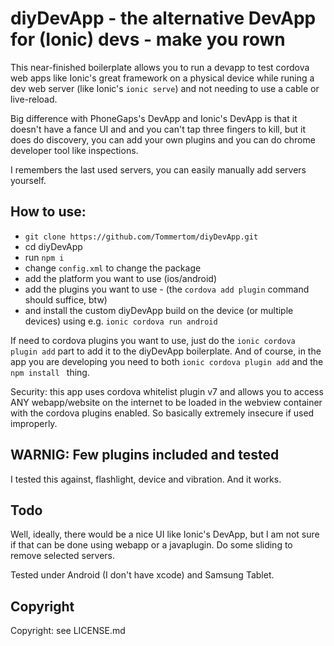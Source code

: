# diyDevApp - the alternative DevApp for (Ionic) devs - make you rown
This near-finished boilerplate allows you to run a devapp to test cordova web apps like Ionic's great framework on a 
physical device while runing a dev web server (like Ionic's `ionic serve`) and not needing to use a cable or live-reload.

Big difference with PhoneGaps's DevApp and Ionic's DevApp is that it doesn't have a fance UI and and you can't tap three fingers to kill, but it does do discovery, you can add your own plugins and you can do chrome developer tool like inspections.

I remembers the last used servers, you can easily manually add servers yourself.

## How to use:
* `git clone https://github.com/Tommertom/diyDevApp.git`
* cd diyDevApp
* run `npm i`
* change `config.xml` to change the package
* add the platform you want to use (ios/android)
* add the plugins you want to use - (the `cordova add plugin` command should suffice, btw)
* and install the custom diyDevApp build on the device (or multiple devices) using e.g. `ionic cordova run android`

If need to cordova plugins you want to use, just do the  `ionic cordova plugin add` part to add it to the diyDevApp boilerplate. And of course, in the app you are developing you need to both `ionic cordova plugin add` and the `npm install ` thing.

Security: this app uses cordova whitelist plugin v7 and allows you to access ANY webapp/website on the internet to be loaded in the webview container with the cordova plugins enabled. So basically extremely insecure if used improperly.

## WARNIG: Few plugins included and tested
I tested this against, flashlight, device and vibration. And it works.

## Todo
Well, ideally, there would be a nice UI like Ionic's DevApp, but I am not sure if that can be done using webapp or a javaplugin. Do some sliding to remove selected servers.

Tested under Android (I don't have xcode) and Samsung Tablet.

## Copyright
Copyright: see LICENSE.md